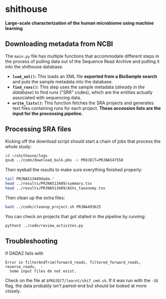 # shithouse
**Large-scale characterization of the human microbiome using machine learning**

## Downloading metadata from NCBI

The `main.py` file has multiple functions that accommodate different steps in the process of pulling data out of the Sequence Read Archive and putting it into the shithouse database.

* **`load_xml()`:** This loads an XML file **exported from a BioSample search** and puts the sample metadata into the database.
* **`find_runs()`:** This step uses the sample metadata (*already in the database*) to find *runs* ("SRR" codes), which are the entities actually associated with sequencing data.
* **`write_lists()`:** This function fetches the SRA projects and generates text files containing runs for each project. **These accession lists are the input for the processing pipeline.**

## Processing SRA files
Kicking off the download script should start a chain of jobs that process the whole study:
```sh
cd ~/shithouse/logs
qsub ../code/download_bulk.pbs -v PROJECT=PRJNA547558
```

Then eyeball the results to make sure everything finished properly:

```sh
tail PRJNA513489dada.*
head ../results/PRJNA513489/summary.tsv
head ../results/PRJNA513489/ASVs_taxonomy.tsv
```

Then clean up the extra files:

```sh
bash ../code/cleanup_project.sh PRJNA493625
```

You can check on projects that got stalled in the pipeline by running:
```sh
python3 ../code/review_activites.py
```

## Troubleshooting
If DADA2 fails with
```
Error in filterAndTrim(forward_reads, filtered_forward_reads, reverse_reads,  :
  Some input files do not exist.
```
Check on the file at `$PROJECT/learnt/shi7_cmd.sh`. If it was run with the `-SE` flag, the data probably isn't paired-end but should be looked at more closely.
